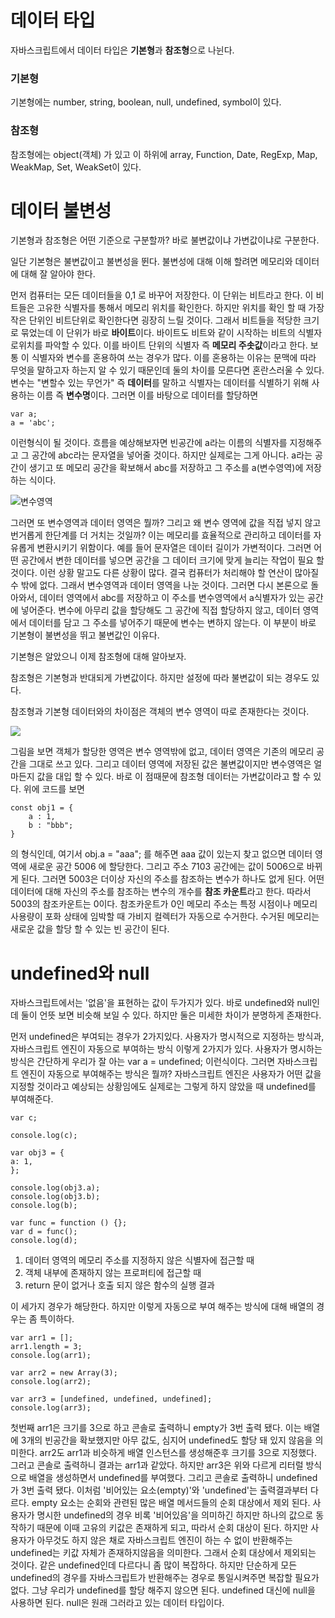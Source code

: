# 데이터 타입

자바스크립트에서 데이터 타입은 **기본형**과 **참조형**으로 나뉜다.

<h3>기본형</h3>
기본형에는 number, string, boolean, null, undefined, symbol이 있다.
<h3>참조형</h3>
참조형에는 object(객체) 가 있고 이 하위에 array, Function, Date, RegExp, Map, WeakMap, Set, WeakSet이 있다.

# 데이터 불변성

기본형과 참조형은 어떤 기준으로 구분할까? 바로 불변값이냐 가변값이냐로 구분한다.<br>

일단 기본형은 불변값이고 불변성을 뛴다. 불변성에 대해 이해 할려면 메모리와 데이터에 대해 잘 알아야 한다.

먼저 컴퓨터는 모든 데이터들을 0,1 로 바꾸어 저장한다. 이 단위는 비트라고 한다. 이 비트들은 고유한 식별자를 통해서 메모리 위치를 확인한다. 하지만 위치를 확인 할 때 가장 작은 단위인 비트단위로 확인한다면 굉장히 느릴 것이다. 그래서 비트들을 적당한 크기로 묶었는데 이 단위가 바로 **바이트**이다. 바이트도 비트와 같이 시작하는 비트의 식별자로위치를 파악할 수 있다. 이를 바이트 단위의 식별자 즉 **메모리 주솟값**이라고 한다. 보통 이 식별자와 변수를 혼용하여 쓰는 경우가 많다. 이를 혼용하는 이유는 문맥에 따라 무엇을 말하고자 하는지 알 수 있기 때문인데 둘의 차이를 모른다면 혼란스러울 수 있다. 변수는 "변할수 있는 무언가" 즉 **데이터**를 말하고 식별자는 데이터를 식별하기 위해 사용하는 이름 즉 **변수명**이다. 그러면 이를 바탕으로 데이터를 할당하면

    var a;
    a = 'abc';

이런형식이 될 것이다. 흐름을 예상해보자면 빈공간에 a라는 이름의 식별자를 지정해주고 그 공간에 abc라는 문자열을 넣어줄 것이다. 하지만 실제로는 그게 아니다. a라는 공간이 생기고 또 메모리 공간을 확보해서 abc를 저장하고 그 주소를 a(변수영역)에 저장하는 식이다.

![변수영역](https://images.velog.io/images/haesoohaesoo/post/a50d89b4-d4f9-4f09-b8f9-665dc16c349a/image.png)

그러면 또 변수영역과 데이터 영역은 뭘까? 그리고 왜 변수 영역에 값을 직접 넣지 않고 번거롭게 한단계를 더 거치는 것일까? 이는 메모리를 효율적으로 관리하고 데이터를 자유롭게 변환시키기 위함이다. 예를 들어 문자열은 데이터 길이가 가변적이다. 그러면 어떤 공간에서 변한 데이터를 넣으면 공간을 그 데이터 크기에 맞게 늘리는 작업이 필요 할 것이다. 이런 상황 말고도 다른 상황이 많다. 결국 컴퓨터가 처리해야 할 연산이 많아질 수 밖에 없다. 그래서 변수영역과 데이터 영역을 나눈 것이다. 그러면 다시 본론으로 돌아와서, 데이터 영역에서 abc를 저장하고 이 주소를 변수영역에서 a식별자가 있는 공간에 넣어준다. 변수에 아무리 값을 할당해도 그 공간에 직접 할당하지 않고, 데이터 영역에서 데이터를 담고 그 주소를 넣어주기 때문에 변수는 변하지 않는다. 이 부분이 바로 기본형이 불변성을 뛰고 불변값인 이유다.

기본형은 알았으니 이제 참조형에 대해 알아보자.

참조형은 기본형과 반대되게 가변값이다. 하지만 설정에 따라 불변값이 되는 경우도 있다.

참조형과 기본형 데이터와의 차이점은 객체의 변수 영역이 따로 존재한다는 것이다.

![](https://velog.velcdn.com/images%2Fk904808%2Fpost%2Fde410f51-6382-4687-b8c1-a1c8400697f2%2F%E1%84%89%E1%85%B3%E1%84%8F%E1%85%B3%E1%84%85%E1%85%B5%E1%86%AB%E1%84%89%E1%85%A3%E1%86%BA%202021-03-25%20%E1%84%8B%E1%85%A9%E1%84%8C%E1%85%A5%E1%86%AB%201.10.44.png)

그림을 보면 객체가 할당한 영역은 변수 영역밖에 없고, 데이터 영역은 기존의 메모리 공간을 그대로 쓰고 있다. 그리고 데이터 영역에 저장된 값은 불변값이지만 변수영역은 얼마든지 값을 대입 할 수 있다. 바로 이 점때문에 참조형 데이터는 가변값이라고 할 수 있다. 위에 코드를 보면

    const obj1 = {
        a : 1,
        b : "bbb";
    }

의 형식인데, 여기서 obj.a = "aaa"; 를 해주면 aaa 값이 있는지 찾고 없으면 데이터 영역에 새로운 공간 5006 에 할당한다. 그리고 주소 7103 공간에는 값이 5006으로 바뀌게 된다. 그러면 5003은 더이상 자신의 주소를 참조하는 변수가 하나도 없게 된다. 어떤 데이터에 대해 자신의 주소를 참조하는 변수의 개수를 **참조 카운트**라고 한다. 따라서 5003의 참조카운트는 0이다. 참조카운트가 0인 메모리 주소는 특정 시점이나 메모리 사용량이 포화 상태에 임박할 때 가비지 컬렉터가 자동으로 수거한다. 수거된 메모리는 새로운 값을 할당 할 수 있는 빈 공간이 된다.

# undefined와 null

자바스크립트에서는 '없음'을 표현하는 값이 두가지가 있다. 바로 undefined와 null인데 둘이 언뜻 보면 비슷해 보일 수 있다. 하지만 둘은 미세한 차이가 분명하게 존재한다.

먼저 undefined은 부여되는 경우가 2가지있다. 사용자가 명시적으로 지정하는 방식과, 자바스크립트 엔진이 자동으로 부여하는 방식 이렇게 2가지가 있다. 사용자가 명시하는 방식은 간단하게 우리가 잘 아는 var a = undefined; 이런식이다. 그러면 자바스크립트 엔진이 자동으로 부여해주는 방식은 뭘까? 자바스크립트 엔진은 사용자가 어떤 값을 지정할 것이라고 예상되는 상황임에도 실제로는 그렇게 하지 않았을 때 undefined를 부여해준다.

    var c;

    console.log(c);

    var obj3 = {
    a: 1,
    };

    console.log(obj3.a);
    console.log(obj3.b);
    console.log(b);

    var func = function () {};
    var d = func();
    console.log(d);

1. 데이터 영역의 메모리 주소를 지정하지 않은 식별자에 접근할 때
2. 객체 내부에 존재하지 않는 프로퍼티에 접근할 때
3. return 문이 없거나 호출 되지 않은 함수의 실행 결과<br>

이 세가지 경우가 해당한다. 하지만 이렇게 자동으로 부여 해주는 방식에 대해 배열의 경우는 좀 특이하다. 

    var arr1 = [];
    arr1.length = 3;
    console.log(arr1);

    var arr2 = new Array(3);
    console.log(arr2);

    var arr3 = [undefined, undefined, undefined];
    console.log(arr3);

 첫번째 arr1은 크기를 3으로 하고 콘솔로 출력하니 empty가 3번 출력 됐다. 이는 배열에 3개의 빈공간을 확보했지만 아무 값도, 심지어 undefined도 할당 돼 있지 않음을 의미한다. arr2도 arr1과 비슷하게 배열 인스턴스를 생성해준후 크기를 3으로 지정했다. 그러고 콘솔로 출력하니 결과는 arr1과 같았다. 하지만 arr3은 위와 다르게 리터럴 방식으로 배열을 생성하면서 undefined를 부여했다. 그리고 콘솔로 출력하니 undefined가 3번 출력 됐다. 이처럼 '비어있는 요소(empty)'와 'undefined'는 출력결과부터 다르다. empty 요소는 순회와 관련된 많은 배열 메서드들의 순회 대상에서 제외 된다. 사용자가 명시한 undefined의 경우 비록 '비어있음'을 의미하긴 하지만 하나의 값으로 동작하기 때문에 이때 고유의 키값은 존재하게 되고, 따라서 순회 대상이 된다. 하지만 사용자가 아무것도 하지 않은 채로 자바스크립트 엔진이 하는 수 없이 반환해주는 undefined는 키값 자체가 존재하지않음을 의미한다. 그래서 순회 대상에서 제외되는 것이다. 같은 undefined인데 다르다니 좀 많이 복잡하다. 하지만 단순하게 모든 undefined의 경우를 자바스크립트가 반환해주는 경우로 통일시켜주면 복잡할 필요가 없다. 그냥 우리가 undefined를 할당 해주지 않으면 된다. undefined 대신에 null을 사용하면 된다. null은 원래 그러라고 있는 데이터 타입이다.   
